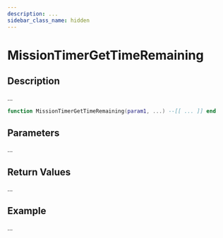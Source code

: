 ```yaml
---
description: ...
sidebar_class_name: hidden
---
```


# MissionTimerGetTimeRemaining

## Description

...

```lua
function MissionTimerGetTimeRemaining(param1, ...) --[[ ... ]] end
```

## Parameters

...

## Return Values

...

## Example

...

